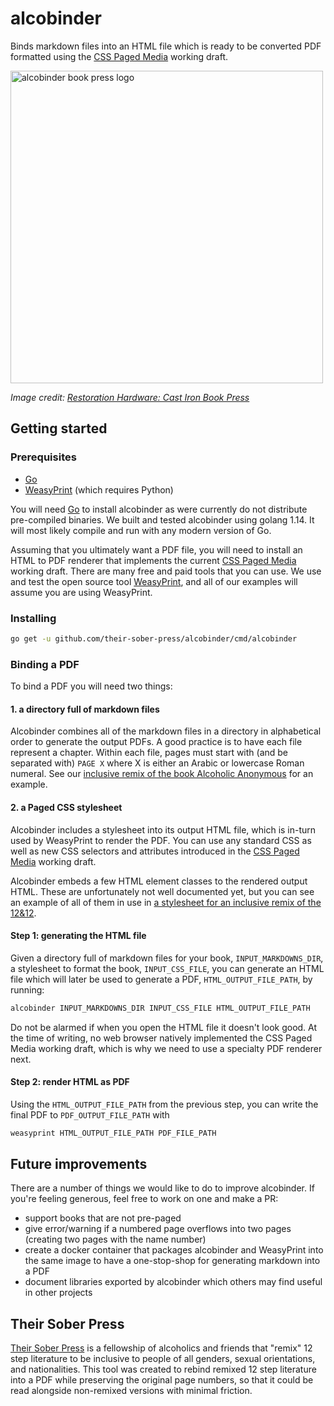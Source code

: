 # alcobinder

Binds markdown files into an HTML file which is ready to be converted PDF formatted using the [CSS Paged Media]
working draft.

<img src=https://motevets.com/images/alcobinder.svg width="500" alt="alcobinder book press logo" title="book press"/>

_Image credit: [Restoration Hardware: Cast Iron Book Press]_
## Getting started

### Prerequisites
* [Go]
* [WeasyPrint] (which requires Python)

You will need [Go] to install alcobinder as were currently do not distribute pre-compiled binaries. We built and
tested alcobinder using golang 1.14. It will most likely compile and run with any modern version of Go.

Assuming that you ultimately want a PDF file, you will need to install an HTML to PDF renderer that implements the
current [CSS Paged Media] working draft. There are many free and paid tools that you can use. We use and test the
open source tool [WeasyPrint], and all of our examples will assume you are using WeasyPrint.

### Installing

```bash
go get -u github.com/their-sober-press/alcobinder/cmd/alcobinder
```

### Binding a PDF

To bind a PDF you will need two things:

#### 1. a directory full of markdown files

Alcobinder combines all of the markdown files in a directory in alphabetical order to generate the output PDFs. A
good practice is to have each file represent a chapter. Within each file, pages must start with (and be separated
with) `PAGE X` where X is either an Arabic or lowercase Roman numeral. See our [inclusive remix of the book Alcoholic
Anonymous] for an example.

#### 2. a Paged CSS stylesheet

Alcobinder includes a stylesheet into its output HTML file, which is in-turn used by WeasyPrint to render the PDF.
You can use any standard CSS as well as new CSS selectors and attributes introduced in the [CSS Paged Media] working
draft.

Alcobinder embeds a few HTML element classes to the rendered output HTML. These are unfortunately not well documented
yet, but you can see an example of all of them in use in [a stylesheet for an inclusive remix of the 12&12].

#### Step 1: generating the HTML file

Given a directory full of markdown files for your book, `INPUT_MARKDOWNS_DIR`, a stylesheet to format the book,
`INPUT_CSS_FILE`, you can generate an HTML file which will later be used to generate a PDF, `HTML_OUTPUT_FILE_PATH`,
by running:

```bash
alcobinder INPUT_MARKDOWNS_DIR INPUT_CSS_FILE HTML_OUTPUT_FILE_PATH
```

Do not be alarmed if when you open the HTML file it doesn't look good. At the time of writing, no web browser
natively implemented the CSS Paged Media working draft, which is why we need to use a specialty PDF renderer next.

#### Step 2: render HTML as PDF

Using the `HTML_OUTPUT_FILE_PATH` from the previous step, you can write the final PDF to `PDF_OUTPUT_FILE_PATH` with

```bash
weasyprint HTML_OUTPUT_FILE_PATH PDF_FILE_PATH
```

## Future improvements
There are a number of things we would like to do to improve alcobinder. If you're feeling generous, feel free to work
on one and make a PR:
* support books that are not pre-paged
* give error/warning if a numbered page overflows into two pages (creating two pages with the name number)
* create a docker container that packages alcobinder and WeasyPrint into the same image to have a one-stop-shop for
  generating markdown into a PDF
* document libraries exported by alcobinder which others may find useful in other projects

## Their Sober Press
[Their Sober Press] is a fellowship of alcoholics and friends that "remix" 12 step literature to be inclusive to
people of all genders, sexual orientations, and nationalities. This tool was created to rebind remixed 12 step
literature into a PDF while preserving the original page numbers, so that it could be read alongside non-remixed
versions with minimal friction.

[Go]: https://golang.org/doc/install
[WeasyPrint]: https://weasyprint.org/start/
[CSS Paged Media]: https://www.w3.org/TR/css-page-3/
[inclusive remix of the book Alcoholic Anonymous]: https://github.com/their-sober-press/inclusive-sober-literature/tree/master/remixed/big_book
[a stylesheet for an inclusive remix of the 12&12]: https://github.com/their-sober-press/alcobinder/blob/master/css/12-and-12.css
[Their Sober Press]: http://theirsober.press
[Restoration Hardware: Cast Iron Book Press]: https://www.restorationhardware.com/catalog/product/product.jsp?productId=prod70012
